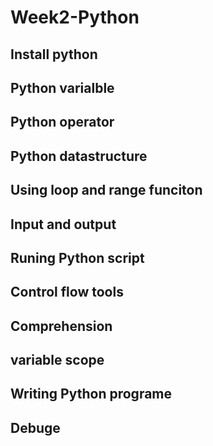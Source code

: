 # Week2-Python
## Install python
## Python varialble
## Python operator
## Python datastructure
## Using loop and range funciton
## Input and output
## Runing Python script
## Control flow tools
## Comprehension
## variable scope
## Writing Python programe
## Debuge